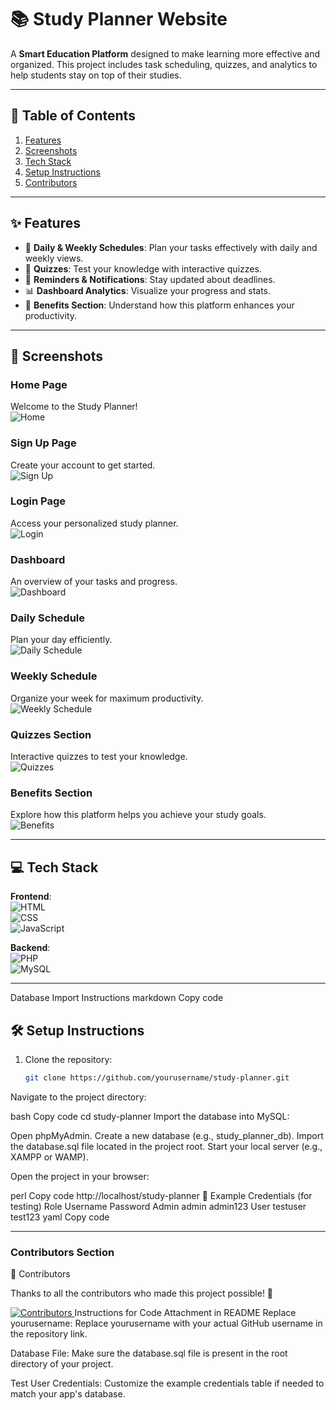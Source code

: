 # 📚 Study Planner Website

A **Smart Education Platform** designed to make learning more effective and organized. This project includes task scheduling, quizzes, and analytics to help students stay on top of their studies.

---

## 📑 Table of Contents

1. [Features](#features)  
2. [Screenshots](#screenshots)  
3. [Tech Stack](#tech-stack)  
4. [Setup Instructions](#setup-instructions)  
5. [Contributors](#contributors)

---

## ✨ Features

- 📅 **Daily & Weekly Schedules**: Plan your tasks effectively with daily and weekly views.  
- 📝 **Quizzes**: Test your knowledge with interactive quizzes.  
- 🔔 **Reminders & Notifications**: Stay updated about deadlines.  
- 📊 **Dashboard Analytics**: Visualize your progress and stats.  
- 🎯 **Benefits Section**: Understand how this platform enhances your productivity.  

---

## 📸 Screenshots

### Home Page  
Welcome to the Study Planner!  
![Home](./github_readme_img/home.png)

### Sign Up Page  
Create your account to get started.  
![Sign Up](./github_readme_img/signup.png)

### Login Page  
Access your personalized study planner.  
![Login](./github_readme_img/login.png)

### Dashboard  
An overview of your tasks and progress.  
![Dashboard](./github_readme_img/dashboard.png)

### Daily Schedule  
Plan your day efficiently.  
![Daily Schedule](./github_readme_img/daily.png)

### Weekly Schedule  
Organize your week for maximum productivity.  
![Weekly Schedule](./github_readme_img/weekly.png)

### Quizzes Section  
Interactive quizzes to test your knowledge.  
![Quizzes](./github_readme_img/quizzes.png)

### Benefits Section  
Explore how this platform helps you achieve your study goals.  
![Benefits](./github_readme_img/benifits.png)

---

## 💻 Tech Stack

**Frontend**:  
![HTML](https://img.shields.io/badge/HTML-E34F26?style=flat&logo=html5&logoColor=white)  
![CSS](https://img.shields.io/badge/CSS-1572B6?style=flat&logo=css3&logoColor=white)  
![JavaScript](https://img.shields.io/badge/JavaScript-F7DF1E?style=flat&logo=javascript&logoColor=black)

**Backend**:  
![PHP](https://img.shields.io/badge/PHP-777BB4?style=flat&logo=php&logoColor=white)  
![MySQL](https://img.shields.io/badge/MySQL-4479A1?style=flat&logo=mysql&logoColor=white)

---

Database Import Instructions
markdown
Copy code
## 🛠️ Setup Instructions

1. Clone the repository:
   ```bash
   git clone https://github.com/yourusername/study-planner.git
Navigate to the project directory:

bash
Copy code
cd study-planner
Import the database into MySQL:

Open phpMyAdmin.
Create a new database (e.g., study_planner_db).
Import the database.sql file located in the project root.
Start your local server (e.g., XAMPP or WAMP).

Open the project in your browser:

perl
Copy code
http://localhost/study-planner
🌟 Example Credentials (for testing)
Role	Username	Password
Admin	admin	admin123
User	testuser	test123
yaml
Copy code

---

### **Contributors Section**
 🤝 Contributors

Thanks to all the contributors who made this project possible! 💖  

<a href="https://github.com/yourusername/study-planner/graphs/contributors">
  <img src="https://contrib.rocks/image?repo=yourusername/study-planner" alt="Contributors"/>
</a>
Instructions for Code Attachment in README
Replace yourusername:
Replace yourusername with your actual GitHub username in the repository link.

Database File:
Make sure the database.sql file is present in the root directory of your project.

Test User Credentials:
Customize the example credentials table if needed to match your app's database.
